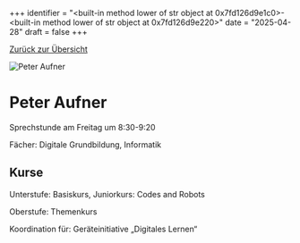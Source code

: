 
+++
identifier = "<built-in method lower of str object at 0x7fd126d9e1c0>-<built-in method lower of str object at 0x7fd126d9e220>"
date = "2025-04-28"
draft = false
+++

 [Zurück zur Übersicht](/schule/personen/)

<div class="row">
<div class="column">
<img src="/images/personal/Aufner.jpg" alt="Peter Aufner"> 
</div>
<div class="column">

# Peter Aufner

Sprechstunde am Freitag um 8:30-9:20

Fächer: Digitale Grundbildung,  Informatik





## Kurse

Unterstufe: Basiskurs,  Juniorkurs: Codes and Robots

Oberstufe: Themenkurs

Koordination für: Geräteinitiative „Digitales Lernen“

</div>
</div> 

